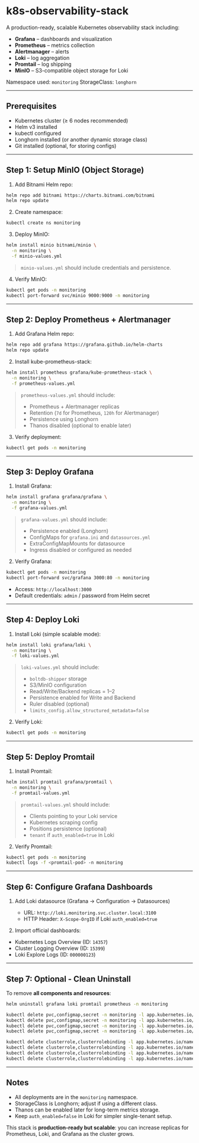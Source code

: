 # k8s-observability-stack

A production-ready, scalable Kubernetes observability stack including:

* **Grafana** – dashboards and visualization
* **Prometheus** – metrics collection
* **Alertmanager** – alerts
* **Loki** – log aggregation
* **Promtail** – log shipping
* **MinIO** – S3-compatible object storage for Loki

Namespace used: `monitoring`
StorageClass: `longhorn`

---

## Prerequisites

* Kubernetes cluster (≥ 6 nodes recommended)
* Helm v3 installed
* kubectl configured
* Longhorn installed (or another dynamic storage class)
* Git installed (optional, for storing configs)

---

## Step 1: Setup MinIO (Object Storage)

1. Add Bitnami Helm repo:

```bash
helm repo add bitnami https://charts.bitnami.com/bitnami
helm repo update
```

2. Create namespace:

```bash
kubectl create ns monitoring
```

3. Deploy MinIO:

```bash
helm install minio bitnami/minio \
  -n monitoring \
  -f minio-values.yml
```

> `minio-values.yml` should include credentials and persistence.

4. Verify MinIO:

```bash
kubectl get pods -n monitoring
kubectl port-forward svc/minio 9000:9000 -n monitoring
```

---

## Step 2: Deploy Prometheus + Alertmanager

1. Add Grafana Helm repo:

```bash
helm repo add grafana https://grafana.github.io/helm-charts
helm repo update
```

2. Install kube-prometheus-stack:

```bash
helm install prometheus grafana/kube-prometheus-stack \
  -n monitoring \
  -f prometheus-values.yml
```

> `prometheus-values.yml` should include:
>
> * Prometheus + Alertmanager replicas
> * Retention (`7d` for Prometheus, `120h` for Alertmanager)
> * Persistence using Longhorn
> * Thanos disabled (optional to enable later)

3. Verify deployment:

```bash
kubectl get pods -n monitoring
```

---

## Step 3: Deploy Grafana

1. Install Grafana:

```bash
helm install grafana grafana/grafana \
  -n monitoring \
  -f grafana-values.yml
```

> `grafana-values.yml` should include:
>
> * Persistence enabled (Longhorn)
> * ConfigMaps for `grafana.ini` and `datasources.yml`
> * ExtraConfigMapMounts for datasource
> * Ingress disabled or configured as needed

2. Verify Grafana:

```bash
kubectl get pods -n monitoring
kubectl port-forward svc/grafana 3000:80 -n monitoring
```

* Access: `http://localhost:3000`
* Default credentials: `admin` / password from Helm secret

---

## Step 4: Deploy Loki

1. Install Loki (simple scalable mode):

```bash
helm install loki grafana/loki \
  -n monitoring \
  -f loki-values.yml
```

> `loki-values.yml` should include:
>
> * `boltdb-shipper` storage
> * S3/MinIO configuration
> * Read/Write/Backend replicas = 1–2
> * Persistence enabled for Write and Backend
> * Ruler disabled (optional)
> * `limits_config.allow_structured_metadata=false`

2. Verify Loki:

```bash
kubectl get pods -n monitoring
```

---

## Step 5: Deploy Promtail

1. Install Promtail:

```bash
helm install promtail grafana/promtail \
  -n monitoring \
  -f promtail-values.yml
```

> `promtail-values.yml` should include:
>
> * Clients pointing to your Loki service
> * Kubernetes scraping config
> * Positions persistence (optional)
> * `tenant` if `auth_enabled=true` in Loki

2. Verify Promtail:

```bash
kubectl get pods -n monitoring
kubectl logs -f <promtail-pod> -n monitoring
```

---

## Step 6: Configure Grafana Dashboards

1. Add Loki datasource (Grafana → Configuration → Datasources)

   * URL: `http://loki.monitoring.svc.cluster.local:3100`
   * HTTP Header: `X-Scope-OrgID` if Loki `auth_enabled=true`

2. Import official dashboards:

* Kubernetes Logs Overview (ID: `14357`)
* Cluster Logging Overview (ID: `15399`)
* Loki Explore Logs (ID: `000000123`)

---

## Step 7: Optional - Clean Uninstall

To remove **all components and resources**:

```bash
helm uninstall grafana loki promtail prometheus -n monitoring

kubectl delete pvc,configmap,secret -n monitoring -l app.kubernetes.io/name=grafana
kubectl delete pvc,configmap,secret -n monitoring -l app.kubernetes.io/name=loki
kubectl delete pvc,configmap,secret -n monitoring -l app.kubernetes.io/name=promtail
kubectl delete pvc,configmap,secret -n monitoring -l app.kubernetes.io/name=prometheus

kubectl delete clusterrole,clusterrolebinding -l app.kubernetes.io/name=grafana
kubectl delete clusterrole,clusterrolebinding -l app.kubernetes.io/name=loki
kubectl delete clusterrole,clusterrolebinding -l app.kubernetes.io/name=promtail
kubectl delete clusterrole,clusterrolebinding -l app.kubernetes.io/name=prometheus
```

---

## Notes

* All deployments are in the `monitoring` namespace.
* StorageClass is Longhorn; adjust if using a different class.
* Thanos can be enabled later for long-term metrics storage.
* Keep `auth_enabled=false` in Loki for simpler single-tenant setup.

This stack is **production-ready but scalable**: you can increase replicas for Prometheus, Loki, and Grafana as the cluster grows.
